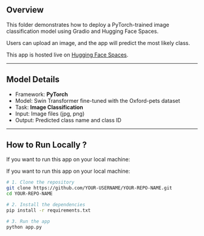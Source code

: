 
## Overview

This folder demonstrates how to deploy a PyTorch-trained image classification model using Gradio and Hugging Face Spaces.

Users can upload an image, and the app will predict the most likely class.

This app is hosted live on [Hugging Face Spaces](https://huggingface.co/spaces/AlejandroMeza1708/Swin-transformer-Oxford-Pets).

---

##  Model Details

- Framework: **PyTorch**
- Model: Swin Transformer fine-tuned with the Oxford-pets dataset
- Task: **Image Classification**
- Input: Image files (jpg, png)
- Output: Predicted class name and class ID

---

## How to Run Locally ? 

If you want to run this app on your local machine:

If you want to run this app on your local machine:

```bash
# 1. Clone the repository
git clone https://github.com/YOUR-USERNAME/YOUR-REPO-NAME.git
cd YOUR-REPO-NAME

# 2. Install the dependencies
pip install -r requirements.txt

# 3. Run the app
python app.py
